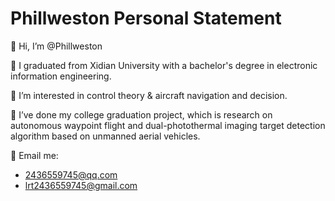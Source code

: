# Phillweston Personal Statement

👋 Hi, I’m @Phillweston

🏫 I graduated from Xidian University with a bachelor's degree in electronic information engineering.

👀 I’m interested in control theory & aircraft navigation and decision.

🌱 I’ve done my college graduation project, which is research on autonomous waypoint flight and dual-photothermal imaging target detection algorithm based on unmanned aerial vehicles.

📧 Email me:

- 2436559745@qq.com
- lrt2436559745@gmail.com
